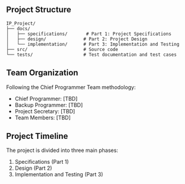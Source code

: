 ## Project Structure

```
IP_Project/
├── docs/
│   ├── specifications/       # Part 1: Project Specifications
│   ├── design/              # Part 2: Project Design
│   └── implementation/      # Part 3: Implementation and Testing
├── src/                     # Source code
└── tests/                   # Test documentation and test cases
```

## Team Organization

Following the Chief Programmer Team methodology:
- Chief Programmer: [TBD]
- Backup Programmer: [TBD]
- Project Secretary: [TBD]
- Team Members: [TBD]

## Project Timeline

The project is divided into three main phases:
1. Specifications (Part 1)
2. Design (Part 2)
3. Implementation and Testing (Part 3)
